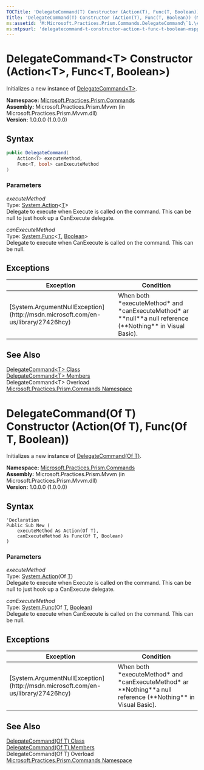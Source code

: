 ```yaml
---
TOCTitle: 'DelegateCommand(T) Constructor (Action(T), Func(T, Boolean))'
Title: 'DelegateCommand(T) Constructor (Action(T), Func(T, Boolean)) (Microsoft.Practices.Prism.Commands)'
ms:assetid: 'M:Microsoft.Practices.Prism.Commands.DelegateCommand\`1.\#ctor(System.Action{\`0},System.Func{\`0,System.Boolean})'
ms:mtpsurl: 'delegatecommand-t-constructor-action-t-func-t-boolean-mspp-commands.md'
---
```



# DelegateCommand&lt;T&gt; Constructor (Action&lt;T&gt;, Func&lt;T, Boolean&gt;)

Initializes a new instance of [DelegateCommand&lt;T&gt;](/patterns-practices/reference/delegatecommand-t-class-mspp-commands).

**Namespace:** [Microsoft.Practices.Prism.Commands](/patterns-practices/reference/mspp-commands-namespace)  
**Assembly:** Microsoft.Practices.Prism.Mvvm (in Microsoft.Practices.Prism.Mvvm.dll)  
**Version:** 1.0.0.0 (1.0.0.0)

## Syntax

```C#
public DelegateCommand(
	Action<T> executeMethod,
	Func<T, bool> canExecuteMethod
)
```

### Parameters

*executeMethod*  
Type: [System.Action](http://msdn.microsoft.com/en-us/library/018hxwa8)&lt;[T](/patterns-practices/reference/delegatecommand-t-class-mspp-commands)&gt;  
Delegate to execute when Execute is called on the command. This can be null to just hook up a CanExecute delegate.

*canExecuteMethod*  
Type: [System.Func](http://msdn.microsoft.com/en-us/library/bb549151)&lt;[T](/patterns-practices/reference/delegatecommand-t-class-mspp-commands), [Boolean](http://msdn.microsoft.com/en-us/library/a28wyd50)&gt;  
Delegate to execute when CanExecute is called on the command. This can be null.

## Exceptions

<table>
<thead>
<tr class="header">
<th>Exception</th>
<th>Condition</th>
</tr>
</thead>
<tbody>
<tr class="odd">
<td>[System.ArgumentNullException](http://msdn.microsoft.com/en-us/library/27426hcy)</td>
<td>When both *executeMethod* and *canExecuteMethod* ar **null**a null reference (**Nothing** in Visual Basic).</td>
</tr>
</tbody>
</table>

## See Also

[DelegateCommand&lt;T&gt; Class](/patterns-practices/reference/delegatecommand-t-class-mspp-commands)  
[DelegateCommand&lt;T&gt; Members](/patterns-practices/reference/delegatecommand-t-members-mspp-commands)  
DelegateCommand&lt;T&gt; Overload  
[Microsoft.Practices.Prism.Commands Namespace](/patterns-practices/reference/mspp-commands-namespace)  

# DelegateCommand(Of T) Constructor (Action(Of T), Func(Of T, Boolean))

Initializes a new instance of [DelegateCommand(Of T)](/patterns-practices/reference/delegatecommand-t-class-mspp-commands).

**Namespace:** [Microsoft.Practices.Prism.Commands](/patterns-practices/reference/mspp-commands-namespace)  
**Assembly:** Microsoft.Practices.Prism.Mvvm (in Microsoft.Practices.Prism.Mvvm.dll)  
**Version:** 1.0.0.0 (1.0.0.0)

## Syntax

```VB
'Declaration
Public Sub New ( 
	executeMethod As Action(Of T),
	canExecuteMethod As Func(Of T, Boolean)
)
```

### Parameters

*executeMethod*  
Type: [System.Action](http://msdn.microsoft.com/en-us/library/018hxwa8)(Of [T](/patterns-practices/reference/delegatecommand-t-class-mspp-commands))  
Delegate to execute when Execute is called on the command. This can be null to just hook up a CanExecute delegate.

*canExecuteMethod*  
Type: [System.Func](http://msdn.microsoft.com/en-us/library/bb549151)(Of [T](/patterns-practices/reference/delegatecommand-t-class-mspp-commands), [Boolean](http://msdn.microsoft.com/en-us/library/a28wyd50))  
Delegate to execute when CanExecute is called on the command. This can be null.

## Exceptions

<table>
<thead>
<tr class="header">
<th>Exception</th>
<th>Condition</th>
</tr>
</thead>
<tbody>
<tr class="odd">
<td>[System.ArgumentNullException](http://msdn.microsoft.com/en-us/library/27426hcy)</td>
<td>When both *executeMethod* and *canExecuteMethod* ar **Nothing**a null reference (**Nothing** in Visual Basic).</td>
</tr>
</tbody>
</table>


## See Also

[DelegateCommand(Of T) Class](/patterns-practices/reference/delegatecommand-t-class-mspp-commands)  
[DelegateCommand(Of T) Members](/patterns-practices/reference/delegatecommand-t-members-mspp-commands)  
DelegateCommand(Of T) Overload  
[Microsoft.Practices.Prism.Commands Namespace](/patterns-practices/reference/mspp-commands-namespace)